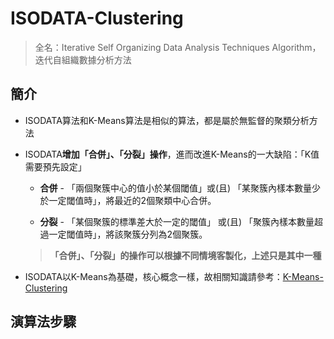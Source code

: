 # ISODATA-Clustering
> 全名：Iterative Self Organizing Data Analysis Techniques Algorithm，迭代自組織數據分析方法

## 簡介
* ISODATA算法和K-Means算法是相似的算法，都是屬於無監督的聚類分析方法

* ISODATA**增加「合併」、「分裂」操作**，進而改進K-Means的一大缺陷：「K值需要預先設定」
  * **合併** - 「兩個聚簇中心的值小於某個閾值」或(且) 「某聚簇內樣本數量少於一定閾值時」，將最近的2個聚類中心合併。
  
  * **分裂** - 「某個聚簇的標準差大於一定的閾值」 或(且) 「聚簇內樣本數量超過一定閾值時」，將該聚簇分列為2個聚簇。
  
  > **「合併」、「分裂」的操作可以根據不同情境客製化，上述只是其中一種**
* ISODATA以K-Means為基礎，核心概念一樣，故相關知識請參考：[K-Means-Clustering](https://github.com/Mu-Ping/K-Means-Clustering)

## 演算法步驟
